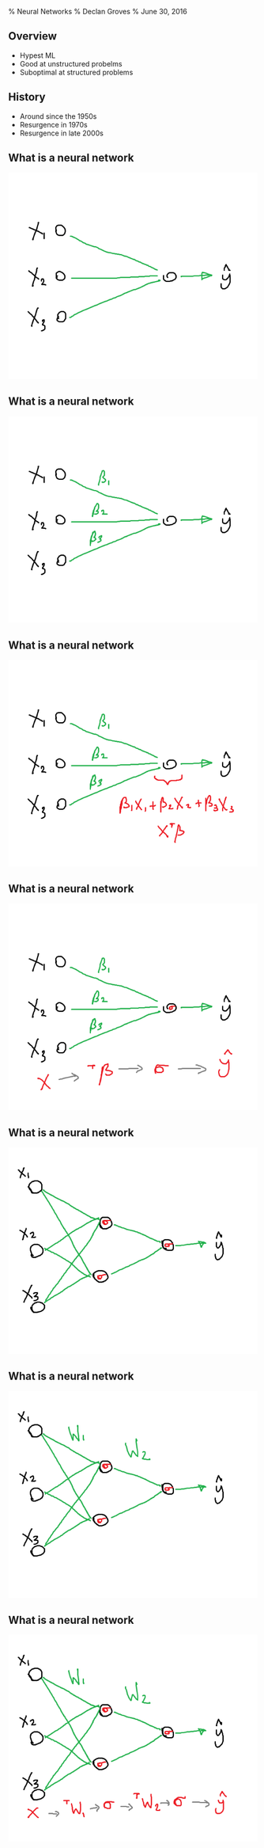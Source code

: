 % Neural Networks
% Declan Groves
% June 30, 2016

## Overview

- Hypest ML
- Good at unstructured probelms
- Suboptimal at structured problems

## History

- Around since the 1950s
- Resurgence in 1970s
- Resurgence in late 2000s

## What is a neural network
![A linear model](png/linmod1.png)

## What is a neural network
![A linear model](png/linmod2.png)

## What is a neural network
![A linear model](png/linmod3.png)

## What is a neural network
![A linear model](png/linmod4.png)

## What is a neural network
![A single layer perceptron](png/slp1.png)

## What is a neural network
![A single layer perceptron](png/slp2.png)

## What is a neural network
![A single layer perceptron](png/slp3.png)

